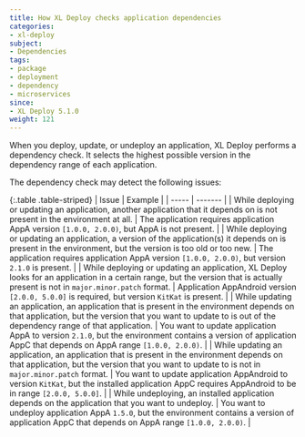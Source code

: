 ```yaml
---
title: How XL Deploy checks application dependencies
categories:
- xl-deploy
subject:
- Dependencies
tags:
- package
- deployment
- dependency
- microservices
since:
- XL Deploy 5.1.0
weight: 121
---
```


When you deploy, update, or undeploy an application, XL Deploy performs a dependency check. It selects the highest possible version in the dependency range of each application.

The dependency check may detect the following issues:

{:.table .table-striped}
| Issue | Example |
| ----- | ------- |
| While deploying or updating an application, another application that it depends on is not present in the environment at all. | The application requires application AppA version `[1.0.0, 2.0.0)`, but AppA is not present. |
| While deploying or updating an application, a version of the application(s) it depends on is present in the environment, but the version is too old or too new. | The application requires application AppA version `[1.0.0, 2.0.0)`, but version `2.1.0` is present. |
| While deploying or updating an application, XL Deploy looks for an application in a certain range, but the version that is actually present is not in `major.minor.patch` format. | Application AppAndroid version `[2.0.0, 5.0.0]` is required, but version `KitKat` is present. |
| While updating an application, an application that is present in the environment depends on that application, but the version that you want to update to is out of the dependency range of that application. | You want to update application AppA to version `2.1.0`, but the environment contains a version of application AppC that depends on AppA range `[1.0.0, 2.0.0)`. |
| While updating an application, an application that is present in the environment depends on that application, but the version that you want to update to is not in `major.minor.patch` format. | You want to update application AppAndroid to version `KitKat`, but the installed application AppC requires AppAndroid to be in range `[2.0.0, 5.0.0]`. |
| While undeploying, an installed application depends on the application that you want to undeploy. | You want to undeploy application AppA `1.5.0`, but the environment contains a version of application AppC that depends on AppA range `[1.0.0, 2.0.0)`. |
